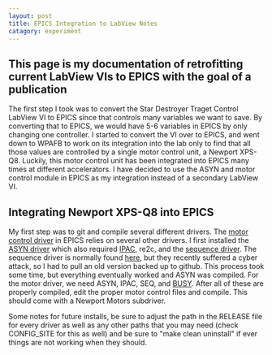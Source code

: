 ```yaml
---
layout: post
title: EPICS Integration to LabView Notes
catagory: experiment
---
```


## This page is my documentation of retrofitting current LabView VIs to EPICS with the goal of a publication

The first step I took was to convert the Star Destroyer Traget Control LabView VI to EPICS since that controls many variables we want to save. By converting that to EPICS, we would have 5-6 variables in EPICS by only changing one controller. I started to convert the VI over to EPICS, and went down to WPAFB to work on its integration into the lab only to find that all those values are controlled by a single motor control unit, a Newport XPS-Q8. Luckily, this motor control unit has been integrated into EPICS many times at different accelerators. I have decided to use the ASYN and motor control module in EPICS as my integration instead of a secondary LabView VI.

## Integrating Newport XPS-Q8 into EPICS

My first step was to git and compile several different drivers. The [motor control driver](https://epics.anl.gov/bcda/synApps/motor/index.html) in EPICS relies on several other drivers. I first installed the [ASYN driver](https://epics-modules.github.io/master/asyn/) which also required [IPAC](https://github.com/epics-modules/ipac/wiki), re2c, and the [sequence driver](https://github.com/mdavidsaver/sequencer-mirror). The sequence driver is normally found [here](http://www-csr.bessy.de/control/SoftDist/sequencer/), but they recently suffered a cyber attack, so I had to pull an old version backed up to github. This process took some time, but everything eventually worked and ASYN was compiled. For the motor driver, we need ASYN, IPAC, SEQ, and [BUSY](https://epics.anl.gov/bcda/synApps/busy/busy.html). After all of these are properly compiled, edit the proper motor control files and compile. This should come with a Newport Motors subdriver.

Some notes for future installs, be sure to adjust the path in the RELEASE file for every driver as well as any other paths that you may need (check CONFIG_SITE for this as well) and be sure to "make clean uninstall" if ever things are not working when they should. 
